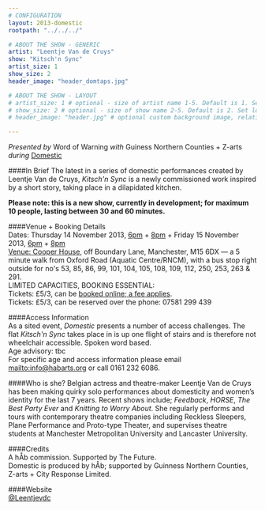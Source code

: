 ```yaml
---
# CONFIGURATION
layout: 2013-domestic
rootpath: "../../../"

# ABOUT THE SHOW - GENERIC
artist: "Leentje Van de Cruys"
show: "Kitsch'n Sync"
artist_size: 1
show_size: 2
header_image: "header_domtaps.jpg"

# ABOUT THE SHOW - LAYOUT
# artist_size: 1 # optional - size of artist name 1-5. Default is 1. Set longer names to lower values
# show_size: 2 # optional - size of show name 2-5. Default is 2. Set longer names to lower values
# header_image: "header.jpg" # optional custom background image, relative to current page

---
```

*Presented by* Word of Warning *with* Guiness Northern Counties + Z-arts       
*during* [Domestic](/current/2013-domestic/index.html)        

####In Brief
The latest in a series of domestic performances created by Leentje Van de Cruys, *Kitsch'n Sync* is a newly commissioned work inspired by a short story, taking place in a dilapidated kitchen.    

**Please note: this is a new show, currently in development; for maximum 10 people, lasting between 30 and 60 minutes.**
         
####Venue + Booking Details                  
Dates: Thursday 14 November 2013, [6pm](http://www.wegottickets.com/event/240510) + [8pm](http://www.wegottickets.com/event/240512) + Friday 15 November 2013, [6pm](http://www.wegottickets.com/event/240515) + [8pm](http://www.wegottickets.com/event/240518)                
[Venue: Cooper House](http://bit.ly/1anL5UN), off Boundary Lane, Manchester, M15 6DX — a 5 minute walk from Oxford Road (Aquatic Centre/RNCM), with a bus stop right outside for no's 53, 85, 86, 99, 101, 104, 105, 108, 109, 112, 250, 253, 263 & 291.                 
LIMITED CAPACITIES, BOOKING ESSENTIAL:               
Tickets: £5/3, can be [booked online; a fee applies](http://www.wegottickets.com/wordofwarning).                
Tickets: £5/3, can be reserved over the phone: 07581 299 439                 
                  
####Access Information    
As a sited event, *Domestic* presents a number of access challenges.
The flat *Kitsch'n Sync* takes place in is up one flight of stairs and is therefore not wheelchair accessible.  Spoken word based.  
Age advisory: tbc    
For specific age and access information please email <mailto:info@habarts.org> or call 0161 232 6086.      

####Who is she?
Belgian actress and theatre-maker Leentje Van de Cruys has been making quirky solo performances about domesticity and women’s identity for the last 7 years. Recent shows include; *Feedback*, *HORSE*, *The Best Party Ever* and *Knitting to Worry About*. She regularly performs and tours with contemporary theatre companies including Reckless Sleepers, Plane Performance and Proto-type Theater, and supervises theatre students at Manchester Metropolitan University and Lancaster University.        

####Credits        
A hÅb commission.  Supported by The Future.    
Domestic is produced by hÅb; supported by Guinness Northern Counties, Z-arts + City Response Limited.        
         
####Website        
[@Leentjevdc](http://twitter.com/Leentjevdc)
